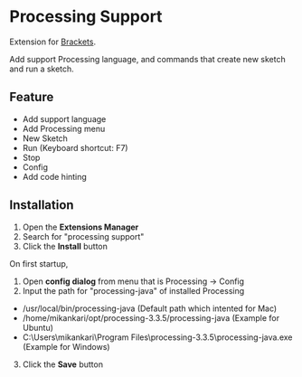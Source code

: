# Processing Support

Extension for [Brackets](https://github.com/adobe/brackets/).

Add support Processing language, and commands that create new sketch and run a sketch.

## Feature
- Add support language
- Add Processing menu
 - New Sketch
 - Run (Keyboard shortcut: F7)
 - Stop
 - Config
- Add code hinting

## Installation

1. Open the **Extensions Manager**
2. Search for "processing support"
3. Click the **Install** button

On first startup,
1. Open **config dialog** from menu that is Processing -> Config
2. Input the path for "processing-java" of installed Processing
 - /usr/local/bin/processing-java (Default path which intented for Mac)
 - /home/mikankari/opt/processing-3.3.5/processing-java (Example for Ubuntu)
 - C:\Users\mikankari\Program Files\processing-3.3.5\processing-java.exe (Example for Windows)
3. Click the **Save** button
